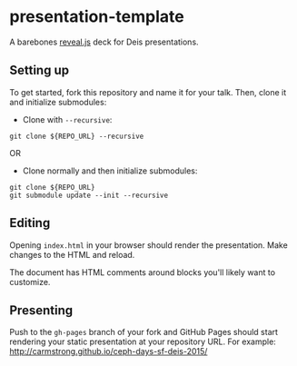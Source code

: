 # presentation-template
A barebones [reveal.js](https://github.com/hakimel/reveal.js/) deck for Deis presentations.

## Setting up

To get started, fork this repository and name it for your talk. Then, clone it
and initialize submodules:

- Clone with `--recursive`:
```
git clone ${REPO_URL} --recursive
```
OR
- Clone normally and then initialize submodules:
```
git clone ${REPO_URL}
git submodule update --init --recursive
```

## Editing

Opening `index.html` in your browser should render the presentation. Make
changes to the HTML and reload.

The document has HTML comments around blocks you'll likely want to customize.

## Presenting

Push to the `gh-pages` branch of your fork and GitHub Pages should start rendering your static presentation at your repository URL. For example: http://carmstrong.github.io/ceph-days-sf-deis-2015/
